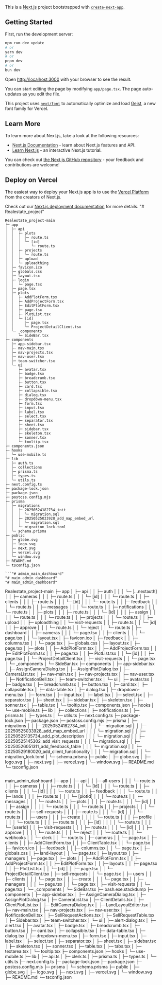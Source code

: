 This is a [Next.js](https://nextjs.org) project bootstrapped with [`create-next-app`](https://nextjs.org/docs/app/api-reference/cli/create-next-app).

## Getting Started

First, run the development server:

```bash
npm run dev update
# or
yarn dev
# or
pnpm dev
# or
bun dev
```

Open [http://localhost:3000](http://localhost:3000) with your browser to see the result.

You can start editing the page by modifying `app/page.tsx`. The page auto-updates as you edit the file.

This project uses [`next/font`](https://nextjs.org/docs/app/building-your-application/optimizing/fonts) to automatically optimize and load [Geist](https://vercel.com/font), a new font family for Vercel.

## Learn More

To learn more about Next.js, take a look at the following resources:

- [Next.js Documentation](https://nextjs.org/docs) - learn about Next.js features and API.
- [Learn Next.js](https://nextjs.org/learn) - an interactive Next.js tutorial.

You can check out [the Next.js GitHub repository](https://github.com/vercel/next.js) - your feedback and contributions are welcome!

## Deploy on Vercel

The easiest way to deploy your Next.js app is to use the [Vercel Platform](https://vercel.com/new?utm_medium=default-template&filter=next.js&utm_source=create-next-app&utm_campaign=create-next-app-readme) from the creators of Next.js.

Check out our [Next.js deployment documentation](https://nextjs.org/docs/app/building-your-application/deploying) for more details.
"# Realestate_project" 

```
Realestate_project-main
├─ app
│  ├─ api
│  │  ├─ plots
│  │  │  ├─ route.ts
│  │  │  └─ [id]
│  │  │     └─ route.ts
│  │  ├─ projects
│  │  │  └─ route.ts
│  │  ├─ upload
│  │  └─ uploadthing
│  ├─ favicon.ico
│  ├─ globals.css
│  ├─ layout.tsx
│  ├─ login
│  │  └─ page.tsx
│  ├─ page.tsx
│  ├─ plots
│  │  ├─ AddPlotForm.tsx
│  │  ├─ AddProjectForm.tsx
│  │  ├─ EditPlotForm.tsx
│  │  ├─ page.tsx
│  │  ├─ PlotList.tsx
│  │  └─ [id]
│  │     ├─ page.tsx
│  │     └─ ProjectDetailClient.tsx
│  └─ _components
│     └─ SideBar.tsx
├─ components
│  ├─ app-sidebar.tsx
│  ├─ nav-main.tsx
│  ├─ nav-projects.tsx
│  ├─ nav-user.tsx
│  ├─ team-switcher.tsx
│  └─ ui
│     ├─ avatar.tsx
│     ├─ badge.tsx
│     ├─ breadcrumb.tsx
│     ├─ button.tsx
│     ├─ card.tsx
│     ├─ collapsible.tsx
│     ├─ dialog.tsx
│     ├─ dropdown-menu.tsx
│     ├─ form.tsx
│     ├─ input.tsx
│     ├─ label.tsx
│     ├─ select.tsx
│     ├─ separator.tsx
│     ├─ sheet.tsx
│     ├─ sidebar.tsx
│     ├─ skeleton.tsx
│     ├─ sonner.tsx
│     └─ tooltip.tsx
├─ components.json
├─ hooks
│  └─ use-mobile.ts
├─ lib
│  ├─ auth.ts
│  ├─ collections
│  ├─ prisma.ts
│  ├─ types.ts
│  └─ utils.ts
├─ next.config.ts
├─ package-lock.json
├─ package.json
├─ postcss.config.mjs
├─ prisma
│  ├─ migrations
│  │  ├─ 20250524182734_init
│  │  │  └─ migration.sql
│  │  ├─ 20250525033928_add_map_embed_url
│  │  │  └─ migration.sql
│  │  └─ migration_lock.toml
│  └─ schema.prisma
├─ public
│  ├─ globe.svg
│  ├─ logo.svg
│  ├─ next.svg
│  ├─ vercel.svg
│  └─ window.svg
├─ README.md
└─ tsconfig.json

```"# admin_main_dashboard" 
"# main_admin_dashboard" 
"# main_admin_dashboard" 

```
Realestate_project-main
├─ app
│  ├─ api
│  │  ├─ auth
│  │  │  └─ [...nextauth]
│  │  ├─ cameras
│  │  │  ├─ route.ts
│  │  │  └─ [id]
│  │  │     └─ route.ts
│  │  ├─ clients
│  │  │  ├─ route.ts
│  │  │  └─ [id]
│  │  │     └─ route.ts
│  │  ├─ feedback
│  │  │  └─ route.ts
│  │  ├─ messages
│  │  │  └─ route.ts
│  │  ├─ notifications
│  │  │  └─ route.ts
│  │  ├─ plots
│  │  │  ├─ route.ts
│  │  │  └─ [id]
│  │  │     ├─ assign
│  │  │     │  └─ route.ts
│  │  │     └─ route.ts
│  │  ├─ projects
│  │  │  └─ route.ts
│  │  ├─ upload
│  │  ├─ uploadthing
│  │  └─ visit-requests
│  │     ├─ route.ts
│  │     └─ [id]
│  │        ├─ approve
│  │        │  └─ route.ts
│  │        └─ reject
│  │           └─ route.ts
│  ├─ dashboard
│  │  ├─ cameras
│  │  │  └─ page.tsx
│  │  ├─ clients
│  │  │  └─ page.tsx
│  │  └─ layout.tsx
│  ├─ favicon.ico
│  ├─ feedback
│  │  ├─ columns.tsx
│  │  └─ page.tsx
│  ├─ globals.css
│  ├─ layout.tsx
│  ├─ page.tsx
│  ├─ plots
│  │  ├─ AddPlotForm.tsx
│  │  ├─ AddProjectForm.tsx
│  │  ├─ EditPlotForm.tsx
│  │  ├─ page.tsx
│  │  ├─ PlotList.tsx
│  │  └─ [id]
│  │     ├─ page.tsx
│  │     └─ ProjectDetailClient.tsx
│  ├─ visit-requests
│  │  └─ page.tsx
│  └─ _components
│     └─ SideBar.tsx
├─ components
│  ├─ app-sidebar.tsx
│  ├─ AssignCameraDialog.tsx
│  ├─ AssignPlotDialog.tsx
│  ├─ CameraList.tsx
│  ├─ nav-main.tsx
│  ├─ nav-projects.tsx
│  ├─ nav-user.tsx
│  ├─ NotificationBell.tsx
│  ├─ team-switcher.tsx
│  └─ ui
│     ├─ avatar.tsx
│     ├─ badge.tsx
│     ├─ breadcrumb.tsx
│     ├─ button.tsx
│     ├─ card.tsx
│     ├─ collapsible.tsx
│     ├─ data-table.tsx
│     ├─ dialog.tsx
│     ├─ dropdown-menu.tsx
│     ├─ form.tsx
│     ├─ input.tsx
│     ├─ label.tsx
│     ├─ select.tsx
│     ├─ separator.tsx
│     ├─ sheet.tsx
│     ├─ sidebar.tsx
│     ├─ skeleton.tsx
│     ├─ sonner.tsx
│     ├─ table.tsx
│     └─ tooltip.tsx
├─ components.json
├─ hooks
│  └─ use-mobile.ts
├─ lib
│  ├─ collections
│  ├─ notifications.ts
│  ├─ prisma.ts
│  ├─ types.ts
│  └─ utils.ts
├─ next.config.ts
├─ package-lock.json
├─ package.json
├─ postcss.config.mjs
├─ prisma
│  ├─ migrations
│  │  ├─ 20250524182734_init
│  │  │  └─ migration.sql
│  │  ├─ 20250525033928_add_map_embed_url
│  │  │  └─ migration.sql
│  │  ├─ 20250525135734_add_plot_description
│  │  │  └─ migration.sql
│  │  ├─ 20250525145302_add_visit_requests
│  │  │  └─ migration.sql
│  │  ├─ 20250526051311_add_feedback_table
│  │  │  └─ migration.sql
│  │  ├─ 20250529180020_add_client_functionality
│  │  │  └─ migration.sql
│  │  └─ migration_lock.toml
│  └─ schema.prisma
├─ public
│  ├─ globe.svg
│  ├─ logo.svg
│  ├─ next.svg
│  ├─ vercel.svg
│  └─ window.svg
├─ README.md
└─ tsconfig.json

```
```
main_admin_dashboard
├─ app
│  ├─ api
│  │  ├─ all-users
│  │  │  └─ route.ts
│  │  ├─ cameras
│  │  │  ├─ route.ts
│  │  │  └─ [id]
│  │  │     └─ route.ts
│  │  ├─ clients
│  │  │  └─ [id]
│  │  │     └─ route.ts
│  │  ├─ feedback
│  │  │  └─ route.ts
│  │  ├─ lands
│  │  │  ├─ route.ts
│  │  │  └─ [plotId]
│  │  │     └─ route.ts
│  │  ├─ messages
│  │  │  └─ route.ts
│  │  ├─ plots
│  │  │  ├─ route.ts
│  │  │  └─ [id]
│  │  │     ├─ assign
│  │  │     │  └─ route.ts
│  │  │     └─ route.ts
│  │  ├─ projects
│  │  │  └─ route.ts
│  │  ├─ sell-requests
│  │  │  ├─ route.ts
│  │  │  └─ [id]
│  │  │     └─ route.ts
│  │  ├─ users
│  │  │  ├─ create
│  │  │  │  └─ route.ts
│  │  │  ├─ profile
│  │  │  │  └─ route.ts
│  │  │  ├─ route.ts
│  │  │  ├─ [id]
│  │  │  │  └─ route.ts
│  │  │  └─ [userId]
│  │  ├─ visit-requests
│  │  │  ├─ route.ts
│  │  │  └─ [id]
│  │  │     ├─ approve
│  │  │     │  └─ route.ts
│  │  │     └─ reject
│  │  │        └─ route.ts
│  │  └─ webhooks
│  │     └─ clerk
│  │        └─ route.ts
│  ├─ cameras
│  │  └─ page.tsx
│  ├─ clients
│  │  ├─ AddClientForm.tsx
│  │  ├─ ClientTable.tsx
│  │  └─ page.tsx
│  ├─ favicon.ico
│  ├─ feedback
│  │  ├─ columns.tsx
│  │  └─ page.tsx
│  ├─ globals.css
│  ├─ land-layout
│  │  └─ page.tsx
│  ├─ layout.tsx
│  ├─ managers
│  ├─ page.tsx
│  ├─ plots
│  │  ├─ AddPlotForm.tsx
│  │  ├─ AddProjectForm.tsx
│  │  ├─ EditPlotForm.tsx
│  │  ├─ layouts
│  │  ├─ page.tsx
│  │  ├─ PlotList.tsx
│  │  └─ [id]
│  │     ├─ page.tsx
│  │     └─ ProjectDetailClient.tsx
│  ├─ sell-requests
│  │  └─ page.tsx
│  ├─ users
│  │  ├─ clients
│  │  │  └─ page.tsx
│  │  ├─ create
│  │  │  └─ page.tsx
│  │  ├─ managers
│  │  │  └─ page.tsx
│  │  └─ page.tsx
│  ├─ visit-requests
│  │  └─ page.tsx
│  └─ _components
│     └─ SideBar.tsx
├─ bash.exe.stackdump
├─ components
│  ├─ app-sidebar.tsx
│  ├─ AssignCameraDialog.tsx
│  ├─ AssignPlotDialog.tsx
│  ├─ CameraList.tsx
│  ├─ ClientDetails.tsx
│  ├─ ClientPlotList.tsx
│  ├─ EditCameraDialog.tsx
│  ├─ LandLayoutEditor.tsx
│  ├─ nav-main.tsx
│  ├─ nav-projects.tsx
│  ├─ nav-user.tsx
│  ├─ NotificationBell.tsx
│  ├─ SellRequestActions.tsx
│  ├─ SellRequestTable.tsx
│  ├─ Sidebar.tsx
│  ├─ team-switcher.tsx
│  └─ ui
│     ├─ alert-dialog.tsx
│     ├─ alert.tsx
│     ├─ avatar.tsx
│     ├─ badge.tsx
│     ├─ breadcrumb.tsx
│     ├─ button.tsx
│     ├─ card.tsx
│     ├─ collapsible.tsx
│     ├─ data-table.tsx
│     ├─ dialog.tsx
│     ├─ dropdown-menu.tsx
│     ├─ form.tsx
│     ├─ input.tsx
│     ├─ label.tsx
│     ├─ select.tsx
│     ├─ separator.tsx
│     ├─ sheet.tsx
│     ├─ sidebar.tsx
│     ├─ skeleton.tsx
│     ├─ sonner.tsx
│     ├─ table.tsx
│     ├─ tabs.tsx
│     ├─ textarea.tsx
│     └─ tooltip.tsx
├─ components.json
├─ hooks
│  └─ use-mobile.ts
├─ lib
│  ├─ api.ts
│  ├─ clerk.ts
│  ├─ prisma.ts
│  ├─ types.ts
│  └─ utils.ts
├─ next.config.ts
├─ package-lock.json
├─ package.json
├─ postcss.config.mjs
├─ prisma
│  └─ schema.prisma
├─ public
│  ├─ globe.svg
│  ├─ logo.svg
│  ├─ next.svg
│  ├─ vercel.svg
│  └─ window.svg
├─ README.md
└─ tsconfig.json

```